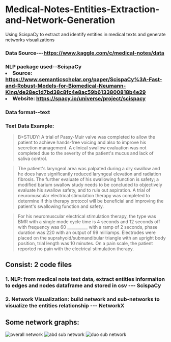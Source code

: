 # Medical-Notes-Entities-Extraction-and-Network-Generation
Using ScispaCy to extract and identify entities in medical texts and generate networks visualizations
### Data Source---https://www.kaggle.com/c/medical-notes/data
### NLP package used--ScispaCy<li>Source: https://www.semanticscholar.org/paper/ScispaCy%3A-Fast-and-Robust-Models-for-Biomedical-Neumann-King/de28ec1d7bd38c8fc4e8ac59b6133800818b4e29<li>Website: https://spacy.io/universe/project/scispacy
### Data format--text
### Text Data Example:
> B>STUDY:  </B>A trial of Passy-Muir valve was completed to allow the patient to achieve hands-free voicing and also to improve his secretion management.  A clinical swallow evaluation was not completed due to the severity of the patient's mucus and lack of saliva control.

> The patient's laryngeal area was palpated during a dry swallow and he does have significantly reduced laryngeal elevation and radiation fibrosis.  The further evaluate of his swallowing function is safety; a modified barium swallow study needs to be concluded to objectively evaluate his swallow safety, and to rule out aspiration.  A trial of neuromuscular electrical stimulation therapy was completed to determine if this therapy protocol will be beneficial and improving the patient's swallowing function and safety.

> For his neuromuscular electrical stimulation therapy, the type was BMR with a single mode cycle time is 4 seconds and 12 seconds off with frequency was 60 __________ with a ramp of 2 seconds, phase duration was 220 with an output of 99 milliamps.  Electrodes were placed on the suprahyoid/submandibular triangle with an upright body position, trial length was 10 minutes.  On a pain scale, the patient reported no pain with the electrical stimulation therapy.


## Consist: 2 code files
### 1. **NLP**: from medical note text data, extract entities informaiton to edges and nodes dataframe and stored in csv --- ScispaCy 
### 2. **Network Visualization**: build network and sub-networks to visualize the entities relationship --- NetworkX


## Some network graphs:
![overall network](https://github.com/eduhkdcx/Medical-notes-entities-extraction-and-network-visualization/blob/main/plots/whole.png)
![abd sub network](https://github.com/eduhkdcx/Medical-notes-entities-extraction-and-network-visualization/blob/main/plots/abd.png)
![duo sub network](https://github.com/eduhkdcx/Medical-notes-entities-extraction-and-network-visualization/blob/main/plots/duo.png)
